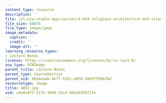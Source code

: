 ```yaml
---
content_type: resource
description: ''
file: /ol-ocw-studio-app/courses/4-614-religious-architecture-and-islamic-cultures-fall-2002/c4a4c0f2517b39e025c480434d30717e_4052.jpg
file_size: 66876
file_type: image/jpeg
image_metadata:
  caption: ''
  credit: ''
  image-alt: ''
learning_resource_types:
- Lecture Notes
license: https://creativecommons.org/licenses/by-nc-sa/4.0/
ocw_type: OCWImage
parent_title: Lecture Notes
parent_type: CourseSection
parent_uid: 68abeaab-4eff-532c-e858-18d3ffb567bd
resourcetype: Image
title: 4052.jpg
uid: c4a4c0f2-517b-39e0-25c4-80434d30717e
---
```

